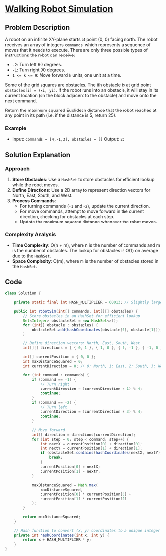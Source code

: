 # [Walking Robot Simulation](https://leetcode.com/problems/walking-robot-simulation/description/?envType=daily-question&envId=2024-09-04874)

## Problem Description
A robot on an infinite XY-plane starts at point (0, 0) facing north. The robot receives an array of integers `commands`, which represents a sequence of moves that it needs to execute. There are only three possible types of instructions the robot can receive:

- `-2`: Turn left 90 degrees.
- `-1`: Turn right 90 degrees.
- `1 <= k <= 9`: Move forward `k` units, one unit at a time.

Some of the grid squares are obstacles. The ith obstacle is at grid point `obstacles[i] = (xi, yi)`. If the robot runs into an obstacle, it will stay in its current location (on the block adjacent to the obstacle) and move onto the next command.

Return the maximum squared Euclidean distance that the robot reaches at any point in its path (i.e. if the distance is 5, return 25).

### Example
- Input: `commands = [4,-1,3], obstacles = []`
  Output: `25`

## Solution Explanation

### Approach
1. **Store Obstacles**: Use a `HashSet` to store obstacles for efficient lookup while the robot moves.
2. **Define Directions**: Use a 2D array to represent direction vectors for North, East, South, and West.
3. **Process Commands**:
   - For turning commands (`-1` and `-2`), update the current direction.
   - For move commands, attempt to move forward in the current direction, checking for obstacles at each step.
   - Update the maximum squared distance whenever the robot moves.

### Complexity Analysis
- **Time Complexity**: O(n + m), where n is the number of commands and m is the number of obstacles. The lookup for obstacles is O(1) on average due to the `HashSet`.
- **Space Complexity**: O(m), where m is the number of obstacles stored in the `HashSet`.

## Code
```java
class Solution {

    private static final int HASH_MULTIPLIER = 60013; // Slightly larger than 2 * max coordinate value

    public int robotSim(int[] commands, int[][] obstacles) {
        // Store obstacles in an HashSet for efficient lookup
        Set<Integer> obstacleSet = new HashSet<>();
        for (int[] obstacle : obstacles) {
            obstacleSet.add(hashCoordinates(obstacle[0], obstacle[1]));
        }

        // Define direction vectors: North, East, South, West
        int[][] directions = { { 0, 1 }, { 1, 0 }, { 0, -1 }, { -1, 0 } };

        int[] currentPosition = { 0, 0 };
        int maxDistanceSquared = 0;
        int currentDirection = 0; // 0: North, 1: East, 2: South, 3: West

        for (int command : commands) {
            if (command == -1) {
                // Turn right
                currentDirection = (currentDirection + 1) % 4;
                continue;
            }
            if (command == -2) {
                // Turn left
                currentDirection = (currentDirection + 3) % 4;
                continue;
            }

            // Move forward
            int[] direction = directions[currentDirection];
            for (int step = 0; step < command; step++) {
                int nextX = currentPosition[0] + direction[0];
                int nextY = currentPosition[1] + direction[1];
                if (obstacleSet.contains(hashCoordinates(nextX, nextY))) {
                    break;
                }
                currentPosition[0] = nextX;
                currentPosition[1] = nextY;
            }

            maxDistanceSquared = Math.max(
                maxDistanceSquared,
                currentPosition[0] * currentPosition[0] +
                currentPosition[1] * currentPosition[1]
            );
        }

        return maxDistanceSquared;
    }

    // Hash function to convert (x, y) coordinates to a unique integer value
    private int hashCoordinates(int x, int y) {
        return x + HASH_MULTIPLIER * y;
    }
}
